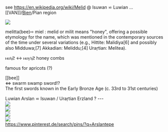 see https://en.wikipedia.org/wiki/Melid @ Isuwan ⋍ Luwian … [[VAN]]/[Bien](𓆤)/Pian region  

![](https://upload.wikimedia.org/wikipedia/commons/thumb/3/3a/Cilindro-sello_trillo.png/500px-Cilindro-sello_trillo.png)  

melitta(bee)⇨ miel : melid or milit means "honey", offering a possible etymology for the name, which was mentioned in the contemporary sources of the time under several variations (e.g., Hittite: Malidiya[6] and possibly also Midduwa;[7] Akkadian: Meliddu;[4] Urar̩tian: Melitea).  

ⲙⲟⲗϩ ↔  ⲙⲟⲩⲗϩ 	 honey combs  

famous for apricots (?)  

[[bee]]  
⇔ swarm swamp sword!?  
The first swords known in the Early Bronze Age (c. 33rd to 31st centuries)  

Luwian Arslan ⋍ Isuwan / Urar̩tian Erzland ? ---  
![](https://i.pinimg.com/564x/97/46/38/9746387425e8ba892abb3217b53f4024.jpg)  
![](https://i.pinimg.com/564x/61/31/b9/6131b95ee93a12932164caaa1a620d0a.jpg)  
![](https://i.pinimg.com/564x/25/87/01/258701aa2c438c9e4132661b8d549037.jpg)  
![](https://i.pinimg.com/564x/26/45/2b/26452ba66d21a04dac92e421ddfdc1f0.jpg)  
https://www.pinterest.de/search/pins/?q=Arslantepe  